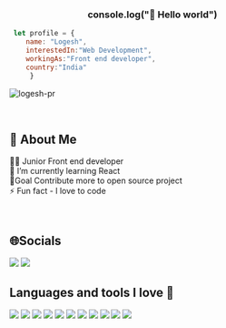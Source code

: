 ###  <P align=center>console.log("👋  Hello world") </P> 


```javascript
 let profile = {
    name: "Logesh",
    interestedIn:"Web Development",
    workingAs:"Front end developer",
    country:"India"
     }
```   

<p align="left"> <img src="https://komarev.com/ghpvc/?username=logesh-pr&label=Profile%20views&color=0e75b6&style=flat" alt="logesh-pr" /> </p>
<br>

## 💫 About Me


👨‍💻 Junior Front end developer<br>🌱 I’m currently learning React<br> 🎯Goal Contribute more to open source project<br>⚡ Fun fact - I love to code 

<br>

##  🌐Socials


<p align=left ><a href="https://twitter.com/Logeshvaraan"><img src="https://img.shields.io/badge/Twitter-000?style=for-the-badge&logo=twitter&logoColor=#1DA1F2"></a>
<a href="#"><img src="https://img.shields.io/badge/LinkedIn-000?style=for-the-badge&logo=linkedin&logoColor=0A66C2"></a></p>



## Languages and tools I love 💖



<p align=left ><img src="https://img.shields.io/badge/-HTML5-000?style=for-the-badge&logo=html5">
<img src="https://img.shields.io/badge/-CSS3-000?style=for-the-badge&logo=css3">
<img src="https://img.shields.io/badge/-Bootstrap-000?style=for-the-badge&logo=bootstrap">
<img src="https://img.shields.io/badge/-SASS-000?style=for-the-badge&logo=sass">
<img src="https://img.shields.io/badge/-JavaScript-000?style=for-the-badge&logo=javascript">
<img src="https://img.shields.io/badge/-TailwindCSS-000?style=for-the-badge&logo=tailwind-css">
<img src="https://img.shields.io/badge/-NPM-000?style=for-the-badge&logo=npm">
<img src="https://img.shields.io/badge/-Figma-000?style=for-the-badge&logo=figma">
<img src="https://img.shields.io/badge/Adobe%20XD-000?style=for-the-badge&logo=Adobe%20XD&logoColor=#FF61F6">
<img src="https://img.shields.io/badge/Adobe%20Illustrator-000?style=for-the-badge&logo=adobe%20illustrator&logoColor=FF9A00">
<img src="https://img.shields.io/badge/Notion-%23000000.svg?style=for-the-badge&logo=notion&logoColor=white">
</p>













